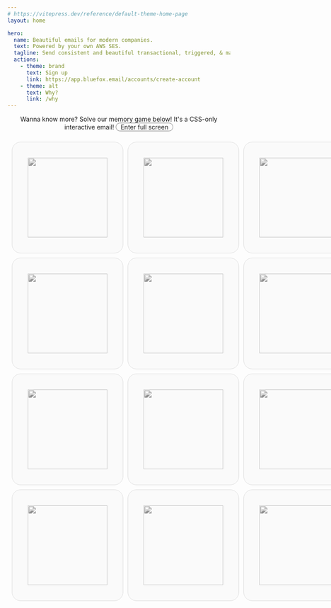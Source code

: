 ```yaml
---
# https://vitepress.dev/reference/default-theme-home-page
layout: home

hero:
  name: Beautiful emails for modern companies.
  text: Powered by your own AWS SES.
  tagline: Send consistent and beautiful transactional, triggered, & marketing emails that your customers will love.
  actions:
    - theme: brand
      text: Sign up
      link: https://app.bluefox.email/accounts/create-account
    - theme: alt
      text: Why?
      link: /why
---
```

<script setup>
  function resetGame() {
    document.getElementById('found-1').checked = false
    document.getElementById('found-2').checked = false
    document.getElementById('found-3').checked = false
    document.getElementById('found-4').checked = false
    document.getElementById('found-5').checked = false
    document.getElementById('found-6').checked = false
    document.getElementById('found-all').checked = false

    document.getElementById('c-1-1').checked = false
    document.getElementById('c-1-2').checked = false
    document.getElementById('c-1-3').checked = false
    document.getElementById('c-2-1').checked = false
    document.getElementById('c-2-2').checked = false
    document.getElementById('c-2-3').checked = false
    document.getElementById('c-3-1').checked = false
    document.getElementById('c-3-2').checked = false
    document.getElementById('c-3-3').checked = false
    document.getElementById('c-4-1').checked = false
    document.getElementById('c-4-2').checked = false
    document.getElementById('c-4-3').checked = false
  }
</script>
<style>
  .VPHero .container {
    display: block;
  }

  .VPHero .main {
    width: 100% !important;
    max-width: unset !important;
    text-align: center;
    display: block !important;
  }
  .VPHero .main .name {
    width: 100% !important;
    max-width: unset !important;
  }

  .VPHero .main .text {
    width: 100% !important;
    max-width: unset !important;
    font-size: 26px;
    line-height: 32px;
  }
  .VPHero .main .tagline {
    width: 100% !important;
    max-width: unset !important;
  }

  .VPHero .main .actions {
    width: 100% !important;
    max-width: unset !important;
    justify-content: center !important;
  }

  .VPHero .main .image {
    width: 100% !important;
    max-width: 100% !important;
    display: block !important;
  }

  .VPButton {
    display: inline-block;
    border: 1px solid transparent;
    text-align: center;
    font-weight: 600;
    white-space: nowrap;
    transition: color 0.25s, border-color 0.25s, background-color 0.25s !important;
    text-decoration: none !important;
  }

  .VPButton.medium {
      border-radius: 20px;
      padding: 0 20px;
      line-height: 38px;
      font-size: 14px;
  }

  .VPButton.brand {
      border-color: var(--vp-button-brand-border);
      color: var(--vp-button-brand-text);
      background-color: var(--vp-button-brand-bg);
  }

  .VPButton.brand:hover {
    color: var(--vp-button-brand-text);
    background-color: var(--vp-button-brand-hover-bg);
  }

  .VPButton.alt {
    border-color: var(--vp-button-alt-border);
    color: var(--vp-button-alt-text);
    background-color: var(--vp-button-alt-bg);
  }

  .VPButton.alt:hover {
    border-color: var(--vp-button-alt-border);
    color: var(--vp-button-alt-text);
    background-color: var(--vp-button-alt-hover-bg);
  }


  .VPFeatures .title {
    font-size: 20px !important;
  }
  .VPFeatures .details {
    font-size: 16px !important;
  }

  .VPImage {
    max-width: 100% !important;
    max-height: 100% !important;
  }

  .memory-game-wrapper {
    width: 100%;
  }

  .memory-game-wrapper .content {
    width: 320px;
  }

  .memory-game-wrapper form table {
    all: unset;
    display: table;
    border-collapse: separate;
    border-spacing: 10px;
    margin: 0 auto;
  }
  .memory-game-wrapper form tr {
    all: unset;
    display: table-row;
    background-color: unset !important;
  }

  .memory-game-wrapper form td {
    all: unset;
    display: table-cell;
    border: none;
    border-collapse: collapse;
  }

  #exit-full-screen {
    display: none;
    border: 1px solid grey;
    border-radius: 20px;
    padding-left: 10px;
    padding-right: 10px;
    transition: all 0.5s ease;
  }

  #exit-full-screen:hover {
    color: #392C91;
    border: 1px solid #392C91;
  }

  #enter-full-screen {
    display: inline-block;
    border: 1px solid grey;
    border-radius: 20px;
    padding-left: 10px;
    padding-right: 10px;
    transition: all 0.5s ease;
  }

  #enter-full-screen:hover {
    color: #13B0EE;
    border: 1px solid #13B0EE;
  }


  #full-screen:checked ~ .memory-game-wrapper {
    position: fixed;
    top: 0;
    left: 0;
    width: 100vw;
    height: 100vh;

    background: white;
    z-index: 100;
  }

  html.dark #full-screen:checked ~ .memory-game-wrapper {
    background: #111111;
  }

  #full-screen:checked ~ .memory-game-wrapper #enter-full-screen {
    display: none;
  }
  #full-screen:checked ~ .memory-game-wrapper #exit-full-screen {
    display: inline-block;
  }



  .c {
    height: 180px;
    width: 180px;
  }

  .c label {
    display: block;
  }
  input {
    display: none;
  }
  .card {
    width: 180px;
    height: 180px;
    padding: 35px;
    border: 1px solid #dddddd;
    border-radius: 20px;
    background: #fafafa;
  }

  html.dark .card {
    background: #111111;
    border: 1px solid #666666;
  }

  .card-back {
    filter: grayscale(100%);
    transition: all 0.5s ease;
  }

  .card-back:hover {
    border: 1px solid #13B0EE !important;
    filter: grayscale(0%);
  }

  .card-1, .card-2, .card-3, .card-4, .card-5, .card-6 {
    display: none;
  }

  .found-1, .found-2, .found-3, .found-4, .found-5, .found-6 {
    display: none;
  }

  .next {
    display: none;
  }

  .found-wrapper {
    border: 1px solid #dddddd;
    border-radius: 20px;
    padding: 20px;
    background: #fafafa;
    display: flex;
    background: linear-gradient(-45deg,#392C91 10%,#13B0EE 90%)
  }

  .found-wrapper .card {
    margin-right: 20px;
  }

  .found-wrapper h2 {
    color: white;
    margin: 0;
    padding: 0;
    border-top: 0px;
    font-size: 24px;
    line-height: 26px;
  }

  .found-wrapper p {
    color: white;
    margin: 8px 0;
    line-height: 22px;
  }

  .reset, .reset-1, .reset-2, .reset-3, .reset-4, .reset-5, .reset-6 {
    display: none;
    width: 600px;
    max-width: 100%;
    margin: 0 auto;
  }

  #win {
    display: none;
    width: 580px;
    margin: 0 auto;
    max-width: 100%;
  }

  .win-card {
    margin-top: 30px;
    border-radius: 20px;
    color: white;
    padding: 30px;
    text-align: center;

    background: linear-gradient(-45deg,#392C91 10%,#13B0EE 90%)
  }

  .win-card-actions {
    display: flex;
    justify-content: center;
  }

  #found-1:checked ~ form .card-1 { display: block; }
  #found-1:checked ~ form .label-1 { display: none; }
  #found-2:checked ~ form .card-2 { display: block; }
  #found-2:checked ~ form .label-2 { display: none; }
  #found-3:checked ~ form .card-3 { display: block; }
  #found-3:checked ~ form .label-3 { display: none; }
  #found-4:checked ~ form .card-4 { display: block; }
  #found-4:checked ~ form .label-4 { display: none; }
  #found-5:checked ~ form .card-5 { display: block; }
  #found-5:checked ~ form .label-5 { display: none; }
  #found-6:checked ~ form .card-6 { display: block; }
  #found-6:checked ~ form .label-6 { display: none; }

  #c-1-1:checked ~ .m .sl-1-1 { display: none; }
  #c-1-1:checked ~ .m .si-1-1 { display: block; }
  #c-1-2:checked ~ .m .sl-1-2 { display: none; }
  #c-1-2:checked ~ .m .si-1-2 { display: block; }
  #c-1-3:checked ~ .m .sl-1-3 { display: none; }
  #c-1-3:checked ~ .m .si-1-3 { display: block; }

  #c-2-1:checked ~ .m .sl-2-1 { display: none; }
  #c-2-1:checked ~ .m .si-2-1 { display: block; }
  #c-2-2:checked ~ .m .sl-2-2 { display: none; }
  #c-2-2:checked ~ .m .si-2-2 { display: block; }
  #c-2-3:checked ~ .m .sl-2-3 { display: none; }
  #c-2-3:checked ~ .m .si-2-3 { display: block; }

  #c-3-1:checked ~ .m .sl-3-1 { display: none; }
  #c-3-1:checked ~ .m .si-3-1 { display: block; }
  #c-3-2:checked ~ .m .sl-3-2 { display: none; }
  #c-3-2:checked ~ .m .si-3-2 { display: block; }
  #c-3-3:checked ~ .m .sl-3-3 { display: none; }
  #c-3-3:checked ~ .m .si-3-3 { display: block; }

  #c-4-1:checked ~ .m .sl-4-1 { display: none; }
  #c-4-1:checked ~ .m .si-4-1 { display: block; }
  #c-4-2:checked ~ .m .sl-4-2 { display: none; }
  #c-4-2:checked ~ .m .si-4-2 { display: block; }
  #c-4-3:checked ~ .m .sl-4-3 { display: none; }
  #c-4-3:checked ~ .m .si-4-3 { display: block; }

  /* cell 1-1 */
  #c-1-1:checked ~ #c-1-2:checked ~ .reset { display: block; }
  #c-1-1:checked ~ #c-1-2:checked ~ .selector { display: none; }
  #c-1-1:checked ~ #c-1-3:checked ~ .reset { display: block; }
  #c-1-1:checked ~ #c-1-3:checked ~ .selector { display: none; }

  #c-1-1:checked ~ #c-2-1:checked ~ .reset { display: block; }
  #c-1-1:checked ~ #c-2-1:checked ~ .selector { display: none; }
  #c-1-1:checked ~ #c-2-2:checked ~ .reset { display: block; }
  #c-1-1:checked ~ #c-2-2:checked ~ .selector { display: none; }
  #c-1-1:checked ~ #c-2-3:checked ~ .reset { display: block; }
  #c-1-1:checked ~ #c-2-3:checked ~ .selector { display: none; }

  #c-1-1:checked ~ #c-3-1:checked ~ .found-1 { display: block; }
  #c-1-1:checked ~ #c-3-1:checked ~ .selector { display: none; }
  #c-1-1:checked ~ #c-3-2:checked ~ .reset { display: block; }
  #c-1-1:checked ~ #c-3-2:checked ~ .selector { display: none; }
  #c-1-1:checked ~ #c-3-3:checked ~ .reset { display: block; }
  #c-1-1:checked ~ #c-3-3:checked ~ .selector { display: none; }

  #c-1-1:checked ~ #c-4-1:checked ~ .reset { display: block; }
  #c-1-1:checked ~ #c-4-1:checked ~ .selector { display: none; }
  #c-1-1:checked ~ #c-4-2:checked ~ .reset { display: block; }
  #c-1-1:checked ~ #c-4-2:checked ~ .selector { display: none; }
  #c-1-1:checked ~ #c-4-3:checked ~ .reset { display: block; }
  #c-1-1:checked ~ #c-4-3:checked ~ .selector { display: none; }

  /* cell 1-2 */
  #c-1-2:checked ~ #c-1-3:checked ~ .reset { display: block; }
  #c-1-2:checked ~ #c-1-3:checked ~ .selector { display: none; }

  #c-1-2:checked ~ #c-2-1:checked ~ .reset { display: block; }
  #c-1-2:checked ~ #c-2-1:checked ~ .selector { display: none; }
  #c-1-2:checked ~ #c-2-2:checked ~ .reset { display: block; }
  #c-1-2:checked ~ #c-2-2:checked ~ .selector { display: none; }
  #c-1-2:checked ~ #c-2-3:checked ~ .reset { display: block; }
  #c-1-2:checked ~ #c-2-3:checked ~ .selector { display: none; }

  #c-1-2:checked ~ #c-3-1:checked ~ .reset { display: block; }
  #c-1-2:checked ~ #c-3-1:checked ~ .selector { display: none; }
  #c-1-2:checked ~ #c-3-2:checked ~ .reset { display: block; }
  #c-1-2:checked ~ #c-3-2:checked ~ .selector { display: none; }
  #c-1-2:checked ~ #c-3-3:checked ~ .reset { display: block; }
  #c-1-2:checked ~ #c-3-3:checked ~ .selector { display: none; }

  #c-1-2:checked ~ #c-4-1:checked ~ .reset { display: block; }
  #c-1-2:checked ~ #c-4-1:checked ~ .selector { display: none; }
  #c-1-2:checked ~ #c-4-2:checked ~ .reset { display: block; }
  #c-1-2:checked ~ #c-4-2:checked ~ .selector { display: none; }
  #c-1-2:checked ~ #c-4-3:checked ~ .found-2 { display: block; }
  #c-1-2:checked ~ #c-4-3:checked ~ .selector { display: none; }

  /* cell 1-3 */
  #c-1-3:checked ~ #c-2-1:checked ~ .reset { display: block; }
  #c-1-3:checked ~ #c-2-1:checked ~ .selector { display: none; }
  #c-1-3:checked ~ #c-2-2:checked ~ .reset { display: block; }
  #c-1-3:checked ~ #c-2-2:checked ~ .selector { display: none; }
  #c-1-3:checked ~ #c-2-3:checked ~ .reset { display: block; }
  #c-1-3:checked ~ #c-2-3:checked ~ .selector { display: none; }

  #c-1-3:checked ~ #c-3-1:checked ~ .reset { display: block; }
  #c-1-3:checked ~ #c-3-1:checked ~ .selector { display: none; }
  #c-1-3:checked ~ #c-3-2:checked ~ .reset { display: block; }
  #c-1-3:checked ~ #c-3-2:checked ~ .selector { display: none; }
  #c-1-3:checked ~ #c-3-3:checked ~ .found-4 { display: block; }
  #c-1-3:checked ~ #c-3-3:checked ~ .selector { display: none; }

  #c-1-3:checked ~ #c-4-1:checked ~ .reset { display: block; }
  #c-1-3:checked ~ #c-4-1:checked ~ .selector { display: none; }
  #c-1-3:checked ~ #c-4-2:checked ~ .reset { display: block; }
  #c-1-3:checked ~ #c-4-2:checked ~ .selector { display: none; }
  #c-1-3:checked ~ #c-4-3:checked ~ .reset { display: block; }
  #c-1-3:checked ~ #c-4-3:checked ~ .selector { display: none; }

  /* cell 2-1 */
  #c-2-1:checked ~ #c-2-2:checked ~ .reset { display: block; }
  #c-2-1:checked ~ #c-2-2:checked ~ .selector { display: none; }
  #c-2-1:checked ~ #c-2-3:checked ~ .found-5 { display: block; }
  #c-2-1:checked ~ #c-2-3:checked ~ .selector { display: none; }

  #c-2-1:checked ~ #c-3-1:checked ~ .reset { display: block; }
  #c-2-1:checked ~ #c-3-1:checked ~ .selector { display: none; }
  #c-2-1:checked ~ #c-3-2:checked ~ .reset { display: block; }
  #c-2-1:checked ~ #c-3-2:checked ~ .selector { display: none; }
  #c-2-1:checked ~ #c-3-3:checked ~ .reset { display: block; }
  #c-2-1:checked ~ #c-3-3:checked ~ .selector { display: none; }

  #c-2-1:checked ~ #c-4-1:checked ~ .reset { display: block; }
  #c-2-1:checked ~ #c-4-1:checked ~ .selector { display: none; }
  #c-2-1:checked ~ #c-4-2:checked ~ .reset { display: block; }
  #c-2-1:checked ~ #c-4-2:checked ~ .selector { display: none; }
  #c-2-1:checked ~ #c-4-3:checked ~ .reset { display: block; }
  #c-2-1:checked ~ #c-4-3:checked ~ .selector { display: none; }

  /* cell 2-2 */
  #c-2-2:checked ~ #c-2-3:checked ~ .reset { display: block; }
  #c-2-2:checked ~ #c-2-3:checked ~ .selector { display: none; }

  #c-2-2:checked ~ #c-3-1:checked ~ .reset { display: block; }
  #c-2-2:checked ~ #c-3-1:checked ~ .selector { display: none; }
  #c-2-2:checked ~ #c-3-2:checked ~ .reset { display: block; }
  #c-2-2:checked ~ #c-3-2:checked ~ .selector { display: none; }
  #c-2-2:checked ~ #c-3-3:checked ~ .reset { display: block; }
  #c-2-2:checked ~ #c-3-3:checked ~ .selector { display: none; }

  #c-2-2:checked ~ #c-4-1:checked ~ .found-3 { display: block; }
  #c-2-2:checked ~ #c-4-1:checked ~ .selector { display: none; }
  #c-2-2:checked ~ #c-4-2:checked ~ .reset { display: block; }
  #c-2-2:checked ~ #c-4-2:checked ~ .selector { display: none; }
  #c-2-2:checked ~ #c-4-3:checked ~ .reset { display: block; }
  #c-2-2:checked ~ #c-4-3:checked ~ .selector { display: none; }

  /* cell 2-3 */
  #c-2-3:checked ~ #c-3-1:checked ~ .reset { display: block; }
  #c-2-3:checked ~ #c-3-1:checked ~ .selector { display: none; }
  #c-2-3:checked ~ #c-3-2:checked ~ .reset { display: block; }
  #c-2-3:checked ~ #c-3-2:checked ~ .selector { display: none; }
  #c-2-3:checked ~ #c-3-3:checked ~ .reset { display: block; }
  #c-2-3:checked ~ #c-3-3:checked ~ .selector { display: none; }

  #c-2-3:checked ~ #c-4-1:checked ~ .reset { display: block; }
  #c-2-3:checked ~ #c-4-1:checked ~ .selector { display: none; }
  #c-2-3:checked ~ #c-4-2:checked ~ .reset { display: block; }
  #c-2-3:checked ~ #c-4-2:checked ~ .selector { display: none; }
  #c-2-3:checked ~ #c-4-3:checked ~ .reset { display: block; }
  #c-2-3:checked ~ #c-4-3:checked ~ .selector { display: none; }

  /* cell 3-1 */
  #c-3-1:checked ~ #c-3-2:checked ~ .reset { display: block; }
  #c-3-1:checked ~ #c-3-2:checked ~ .selector { display: none; }
  #c-3-1:checked ~ #c-3-3:checked ~ .reset { display: block; }
  #c-3-1:checked ~ #c-3-3:checked ~ .selector { display: none; }

  #c-3-1:checked ~ #c-4-1:checked ~ .reset { display: block; }
  #c-3-1:checked ~ #c-4-1:checked ~ .selector { display: none; }
  #c-3-1:checked ~ #c-4-2:checked ~ .reset { display: block; }
  #c-3-1:checked ~ #c-4-2:checked ~ .selector { display: none; }
  #c-3-1:checked ~ #c-4-3:checked ~ .reset { display: block; }
  #c-3-1:checked ~ #c-4-3:checked ~ .selector { display: none; }

  /* cell 3-2 */
  #c-3-2:checked ~ #c-3-3:checked ~ .reset { display: block; }
  #c-3-2:checked ~ #c-3-3:checked ~ .selector { display: none; }

  #c-3-2:checked ~ #c-4-1:checked ~ .reset { display: block; }
  #c-3-2:checked ~ #c-4-1:checked ~ .selector { display: none; }
  #c-3-2:checked ~ #c-4-2:checked ~ .found-6 { display: block; }
  #c-3-2:checked ~ #c-4-2:checked ~ .selector { display: none; }
  #c-3-2:checked ~ #c-4-3:checked ~ .reset { display: block; }
  #c-3-2:checked ~ #c-4-3:checked ~ .selector { display: none; }

  /* cell 3-3 */
  #c-3-3:checked ~ #c-4-1:checked ~ .reset { display: block; }
  #c-3-3:checked ~ #c-4-1:checked ~ .selector { display: none; }
  #c-3-3:checked ~ #c-4-2:checked ~ .reset { display: block; }
  #c-3-3:checked ~ #c-4-2:checked ~ .selector { display: none; }
  #c-3-3:checked ~ #c-4-3:checked ~ .reset { display: block; }
  #c-3-3:checked ~ #c-4-3:checked ~ .selector { display: none; }

  /* cell 4-1 */
  #c-4-1:checked ~ #c-4-2:checked ~ .reset { display: block; }
  #c-4-1:checked ~ #c-4-2:checked ~ .selector { display: none; }
  #c-4-1:checked ~ #c-4-3:checked ~ .reset { display: block; }
  #c-4-1:checked ~ #c-4-3:checked ~ .selector { display: none; }

  /* cell 4-2 */
  #c-4-2:checked ~ #c-4-3:checked ~ .reset { display: block; }
  #c-4-2:checked ~ #c-4-3:checked ~ .selector { display: none; }

  /* handling found reset */
  #found-1:checked ~ form #c-1-1:checked ~ .found-1 { display: none; }
  #found-1:checked ~ form #c-1-1:checked ~ .reset-1 { display: block; }

  #found-2:checked ~ form #c-1-2:checked ~ .found-2 { display: none; }
  #found-2:checked ~ form #c-1-2:checked ~ .reset-2 { display: block; }

  #found-3:checked ~ form #c-2-2:checked ~ .found-3 { display: none; }
  #found-3:checked ~ form #c-2-2:checked ~ .reset-3 { display: block; }

  #found-4:checked ~ form #c-1-3:checked ~ .found-4 { display: none; }
  #found-4:checked ~ form #c-1-3:checked ~ .reset-4 { display: block; }

  #found-5:checked ~ form #c-2-1:checked ~ .found-5 { display: none; }
  #found-5:checked ~ form #c-2-1:checked ~ .reset-5 { display: block; }

  #found-6:checked ~ form #c-3-2:checked ~ .found-6 { display: none; }
  #found-6:checked ~ form #c-3-2:checked ~ .reset-6 { display: block; }

  #found-all:checked ~ form #win {
    display: block;
  }

  #found-all:checked ~ form .found-reset {
    display: none !important;
  }

  .show-won {
    display: none;
  }

  #found-1:checked ~ #found-2:checked ~ #found-3:checked ~ #found-4:checked ~ #found-5:checked ~ #found-6:checked ~ form .found-reset .continue {
    display: none;
  }

  #found-1:checked ~ #found-2:checked ~ #found-3:checked ~ #found-4:checked ~ #found-5:checked ~ #found-6:checked ~ form .found-reset .show-won {
    display: inline-block;
  }

  @media (max-width: 599px) {
    #enter-full-screen {
      width: 100%;
    }
    #exit-full-screen {
      width: 100%;
    }
    .c {
      height: 90px;
      width: 90px;
    }
    .card {
      width: 90px;
      height: 90px;
      padding: 20px;
      border: 1px solid #dddddd;
      border-radius: 20px;
      background: #fafafa;
    }
    .found-wrapper {
      flex-direction: column;
      align-items: center;
    }

    .found-wrapper .card {
      margin: 0;
    }
  }
</style>

<input id="full-screen" type="checkbox">
<div class="memory-game-wrapper">
  <p style="text-align: center;">Wanna know more? Solve our memory game below! It's a CSS-only interactive email! <label id="enter-full-screen" for="full-screen">Enter full screen</label><label id="exit-full-screen" for="full-screen">Exit full screen</label></p>
  <input id="found-1" type="checkbox" />
  <input id="found-2" type="checkbox" />
  <input id="found-3" type="checkbox" />
  <input id="found-4" type="checkbox" />
  <input id="found-5" type="checkbox" />
  <input id="found-6" type="checkbox" />

  <input id="found-all" type="checkbox">
  
  <form>
    <input id="c-1-1" type="checkbox" />
    <input id="c-1-2" type="checkbox" />
    <input id="c-1-3" type="checkbox" />
    <input id="c-2-1" type="checkbox" />
    <input id="c-2-2" type="checkbox" />
    <input id="c-2-3" type="checkbox" />
    <input id="c-3-1" type="checkbox" />
    <input id="c-3-2" type="checkbox" />
    <input id="c-3-3" type="checkbox" />
    <input id="c-4-1" type="checkbox" />
    <input id="c-4-2" type="checkbox" />
    <input id="c-4-3" type="checkbox" />
    <input id="reset" type="reset" value="reset" />
    <table class="selector m">
      <tr>
        <td class="c"><label for="c-1-1" class="sl-1-1 label-1"><img class="card card-back" src="/assets/bluefoxemail-logo3.png"/></label><img class="card card-1 si-1-1" src="/assets/card-palette.png"/></td>
        <td class="c"><label for="c-1-2" class="sl-1-2 label-2"><img class="card card-back" src="/assets/bluefoxemail-logo3.png"/></label><img class="card card-2 si-1-2" src="/assets/card-editor.png"/></td>
        <td class="c"><label for="c-1-3" class="sl-1-3 label-4"><img class="card card-back" src="/assets/bluefoxemail-logo3.png"/></label><img class="card card-4 si-1-3" src="/assets/card-broken-email.png"/></td>
      </tr>
      <tr>
        <td class="c"><label for="c-2-1" class="sl-2-1 label-5"><img class="card card-back" src="/assets/bluefoxemail-logo3.png"/></label><img class="card card-5 si-2-1" src="/assets/card-puzzle.png"/></td>
        <td class="c"><label for="c-2-2" class="sl-2-2 label-3"><img class="card card-back" src="/assets/bluefoxemail-logo3.png"/></label><img class="card card-3 si-2-2" src="/assets/card-chart.png"/></td>
        <td class="c"><label for="c-2-3" class="sl-2-3 label-5"><img class="card card-back" src="/assets/bluefoxemail-logo3.png"/></label><img class="card card-5 si-2-3" src="/assets/card-puzzle.png"/></td>
      </tr>
      <tr>
        <td class="c"><label for="c-3-1" class="sl-3-1 label-1"><img class="card card-back" src="/assets/bluefoxemail-logo3.png"/></label><img class="card card-1 si-3-1" src="/assets/card-palette.png"/></td>
        <td class="c"><label for="c-3-2" class="sl-3-2 label-6"><img class="card card-back" src="/assets/bluefoxemail-logo3.png"/></label><img class="card card-6 si-3-2" src="/assets/card-mailbox.png"/></td>
        <td class="c"><label for="c-3-3" class="sl-3-3 label-4"><img class="card card-back" src="/assets/bluefoxemail-logo3.png"/></label><img class="card card-4 si-3-3" src="/assets/card-broken-email.png"/></td>
      </tr>
      <tr>
        <td class="c"><label for="c-4-1" class="sl-4-1 label-3"><img class="card card-back" src="/assets/bluefoxemail-logo3.png"/></label><img class="card card-3 si-4-1" src="/assets/card-chart.png"/></td>
        <td class="c"><label for="c-4-2" class="sl-4-2 label-6"><img class="card card-back" src="/assets/bluefoxemail-logo3.png"/></label><img class="card card-6 si-4-2" src="/assets/card-mailbox.png"/></td>
        <td class="c"><label for="c-4-3" class="sl-4-3 label-2"><img class="card card-back" src="/assets/bluefoxemail-logo3.png"/></label><img class="card card-2 si-4-3" src="/assets/card-editor.png"/></td>
      </tr>
    </table>
    <label class="reset m" for="reset">
      <table>
        <tr>
          <td class="c"><img class="sl-1-1 card label-1 card-back" src="/assets/bluefoxemail-logo3.png"/><img class="card card-1 si-1-1" src="/assets/card-palette.png"/></td>
          <td class="c"><img class="sl-1-2 card label-2 card-back" src="/assets/bluefoxemail-logo3.png"/><img class="card card-2 si-1-2" src="/assets/card-editor.png"/></td>
          <td class="c"><img class="sl-1-3 card label-4 card-back" src="/assets/bluefoxemail-logo3.png"/><img class="card card-4 si-1-3" src="/assets/card-broken-email.png"/></td>
        </tr>
        <tr>
          <td class="c"><img class="sl-2-1 card label-5 card-back" src="/assets/bluefoxemail-logo3.png"/><img class="card card-5 si-2-1" src="/assets/card-puzzle.png"/></td>
          <td class="c"><img class="sl-2-2 card label-3 card-back" src="/assets/bluefoxemail-logo3.png"/><img class="card card-3 si-2-2" src="/assets/card-chart.png"/></td>
          <td class="c"><img class="sl-2-3 card label-5 card-back" src="/assets/bluefoxemail-logo3.png"/><img class="card card-5 si-2-3" src="/assets/card-puzzle.png"/></td>
        </tr>
        <tr>
          <td class="c"><img class="sl-3-1 card label-1 card-back" src="/assets/bluefoxemail-logo3.png"/><img class="card card-1 si-3-1" src="/assets/card-palette.png"/></td>
          <td class="c"><img class="sl-3-2 card label-6 card-back" src="/assets/bluefoxemail-logo3.png"/><img class="card card-6 si-3-2" src="/assets/card-mailbox.png"/></td>
          <td class="c"><img class="sl-3-3 card label-4 card-back" src="/assets/bluefoxemail-logo3.png"/><img class="card card-4 si-3-3" src="/assets/card-broken-email.png"/></td>
        </tr>
        <tr>
          <td class="c"><img class="sl-4-1 card label-3 card-back" src="/assets/bluefoxemail-logo3.png"/><img class="card card-3 si-4-1" src="/assets/card-chart.png"/></td>
          <td class="c"><img class="sl-4-2 card label-6 card-back" src="/assets/bluefoxemail-logo3.png"/><img class="card card-6 si-4-2" src="/assets/card-mailbox.png"/></td>
          <td class="c"><img class="sl-4-3 card label-2 card-back" src="/assets/bluefoxemail-logo3.png"/><img class="card card-2 si-4-3" src="/assets/card-editor.png"/></td>
        </tr>
      </table>
    </label>
    <label class="found-1 m" for="found-1">
      <table>
        <tr>
          <td class="c"><img class="sl-1-1 card label-1 card-back" src="/assets/bluefoxemail-logo3.png"/><img class="card card-1 si-1-1" src="/assets/card-palette.png"/></td>
          <td class="c"><img class="sl-1-2 card label-2 card-back" src="/assets/bluefoxemail-logo3.png"/><img class="card card-2 si-1-2" src="/assets/card-editor.png"/></td>
          <td class="c"><img class="sl-1-3 card label-4 card-back" src="/assets/bluefoxemail-logo3.png"/><img class="card card-4 si-1-3" src="/assets/card-broken-email.png"/></td>
        </tr>
        <tr>
          <td class="c"><img class="sl-2-1 card label-5 card-back" src="/assets/bluefoxemail-logo3.png"/><img class="card card-5 si-2-1" src="/assets/card-puzzle.png"/></td>
          <td class="c"><img class="sl-2-2 card label-3 card-back" src="/assets/bluefoxemail-logo3.png"/><img class="card card-3 si-2-2" src="/assets/card-chart.png"/></td>
          <td class="c"><img class="sl-2-3 card label-5 card-back" src="/assets/bluefoxemail-logo3.png"/><img class="card card-5 si-2-3" src="/assets/card-puzzle.png"/></td>
        </tr>
        <tr>
          <td class="c"><img class="sl-3-1 card label-1 card-back" src="/assets/bluefoxemail-logo3.png"/><img class="card card-1 si-3-1" src="/assets/card-palette.png"/></td>
          <td class="c"><img class="sl-3-2 card label-6 card-back" src="/assets/bluefoxemail-logo3.png"/><img class="card card-6 si-3-2" src="/assets/card-mailbox.png"/></td>
          <td class="c"><img class="sl-3-3 card label-4 card-back" src="/assets/bluefoxemail-logo3.png"/><img class="card card-4 si-3-3" src="/assets/card-broken-email.png"/></td>
        </tr>
        <tr>
          <td class="c"><img class="sl-4-1 card label-3 card-back" src="/assets/bluefoxemail-logo3.png"/><img class="card card-3 si-4-1" src="/assets/card-chart.png"/></td>
          <td class="c"><img class="sl-4-2 card label-6 card-back" src="/assets/bluefoxemail-logo3.png"/><img class="card card-6 si-4-2" src="/assets/card-mailbox.png"/></td>
          <td class="c"><img class="sl-4-3 card label-2 card-back" src="/assets/bluefoxemail-logo3.png"/><img class="card card-2 si-4-3" src="/assets/card-editor.png"/></td>
        </tr>
      </table>
    </label>
    <div class="found-reset reset-1">
      <div class="found-wrapper">
        <img class="card" src="/assets/card-palette.png"/>
        <div>
          <h2>Consistent design following your brand guidelines</h2>
          <p>yoppero yoppero yoppero yoppero yoppero yoppero yoppero yoppero yoppero yoppero yoppero</p>
          <label class="continue VPButton medium brand" for="reset">Continue</label>
          <label class="show-won VPButton medium brand" for="found-all">Continue</label>
        </div>
      </div>
    </div>
    <label class="found-2 m" for="found-2">
      <table>
        <tr>
          <td><img class="sl-1-1 card label-1 card-back" src="/assets/bluefoxemail-logo3.png"/><img class="card card-1 si-1-1" src="/assets/card-palette.png"/></td>
          <td><img class="sl-1-2 card label-2 card-back" src="/assets/bluefoxemail-logo3.png"/><img class="card card-2 si-1-2" src="/assets/card-editor.png"/></td>
          <td><img class="sl-1-3 card label-4 card-back" src="/assets/bluefoxemail-logo3.png"/><img class="card card-4 si-1-3" src="/assets/card-broken-email.png"/></td>
        </tr>
        <tr>
          <td><img class="sl-2-1 card label-5 card-back" src="/assets/bluefoxemail-logo3.png"/><img class="card card-5 si-2-1" src="/assets/card-puzzle.png"/></td>
          <td><img class="sl-2-2 card label-3 card-back" src="/assets/bluefoxemail-logo3.png"/><img class="card card-3 si-2-2" src="/assets/card-chart.png"/></td>
          <td><img class="sl-2-3 card label-5 card-back" src="/assets/bluefoxemail-logo3.png"/><img class="card card-5 si-2-3" src="/assets/card-puzzle.png"/></td>
        </tr>
        <tr>
          <td><img class="sl-3-1 card label-1 card-back" src="/assets/bluefoxemail-logo3.png"/><img class="card card-1 si-3-1" src="/assets/card-palette.png"/></td>
          <td><img class="sl-3-2 card label-6 card-back" src="/assets/bluefoxemail-logo3.png"/><img class="card card-6 si-3-2" src="/assets/card-mailbox.png"/></td>
          <td><img class="sl-3-3 card label-4 card-back" src="/assets/bluefoxemail-logo3.png"/><img class="card card-4 si-3-3" src="/assets/card-broken-email.png"/></td>
        </tr>
        <tr>
          <td><img class="sl-4-1 card label-3 card-back" src="/assets/bluefoxemail-logo3.png"/><img class="card card-3 si-4-1" src="/assets/card-chart.png"/></td>
          <td><img class="sl-4-2 card label-6 card-back" src="/assets/bluefoxemail-logo3.png"/><img class="card card-6 si-4-2" src="/assets/card-mailbox.png"/></td>
          <td><img class="sl-4-3 card label-2 card-back" src="/assets/bluefoxemail-logo3.png"/><img class="card card-2 si-4-3" src="/assets/card-editor.png"/></td>
        </tr>
      </table>
    </label>
    <div class="found-reset reset-2">
      <div class="found-wrapper">
        <img class="card" src="/assets/card-editor.png"/>
        <div>
          <h2>Pixel perfect email designs with the best email editor!</h2>
          <p>yoppero</p>
          <label class="continue VPButton medium brand" for="reset">Continue</label>
          <label class="show-won VPButton medium brand" for="found-all">Continue</label>
        </div>
      </div>
    </div>
    <label class="found-3 m" for="found-3">
      <table>
        <tr>
          <td><img class="sl-1-1 card label-1 card-back" src="/assets/bluefoxemail-logo3.png"/><img class="card card-1 si-1-1" src="/assets/card-palette.png"/></td>
          <td><img class="sl-1-2 card label-2 card-back" src="/assets/bluefoxemail-logo3.png"/><img class="card card-2 si-1-2" src="/assets/card-editor.png"/></td>
          <td><img class="sl-1-3 card label-4 card-back" src="/assets/bluefoxemail-logo3.png"/><img class="card card-4 si-1-3" src="/assets/card-broken-email.png"/></td>
        </tr>
        <tr>
          <td><img class="sl-2-1 card label-5 card-back" src="/assets/bluefoxemail-logo3.png"/><img class="card card-5 si-2-1" src="/assets/card-puzzle.png"/></td>
          <td><img class="sl-2-2 card label-3 card-back" src="/assets/bluefoxemail-logo3.png"/><img class="card card-3 si-2-2" src="/assets/card-chart.png"/></td>
          <td><img class="sl-2-3 card label-5 card-back" src="/assets/bluefoxemail-logo3.png"/><img class="card card-5 si-2-3" src="/assets/card-puzzle.png"/></td>
        </tr>
        <tr>
          <td><img class="sl-3-1 card label-1 card-back" src="/assets/bluefoxemail-logo3.png"/><img class="card card-1 si-3-1" src="/assets/card-palette.png"/></td>
          <td><img class="sl-3-2 card label-6 card-back" src="/assets/bluefoxemail-logo3.png"/><img class="card card-6 si-3-2" src="/assets/card-mailbox.png"/></td>
          <td><img class="sl-3-3 card label-4 card-back" src="/assets/bluefoxemail-logo3.png"/><img class="card card-4 si-3-3" src="/assets/card-broken-email.png"/></td>
        </tr>
        <tr>
          <td><img class="sl-4-1 card label-3 card-back" src="/assets/bluefoxemail-logo3.png"/><img class="card card-3 si-4-1" src="/assets/card-chart.png"/></td>
          <td><img class="sl-4-2 card label-6 card-back" src="/assets/bluefoxemail-logo3.png"/><img class="card card-6 si-4-2" src="/assets/card-mailbox.png"/></td>
          <td><img class="sl-4-3 card label-2 card-back" src="/assets/bluefoxemail-logo3.png"/><img class="card card-2 si-4-3" src="/assets/card-editor.png"/></td>
        </tr>
      </table>
    </label>
    <div class="found-reset reset-3">
      <div class="found-wrapper">
        <img class="card" src="/assets/card-chart.png"/>
        <div>
          <h2>Analytics, subscription preferences page.</h2>
          <p>yoppero</p>
          <label class="continue VPButton medium brand" for="reset">Continue</label>
          <label class="show-won VPButton medium brand" for="found-all">Continue</label>
        </div>
      </div>
    </div>
    <label class="found-4 m" for="found-4">
      <table>
        <tr>
          <td><img class="sl-1-1 card label-1 card-back" src="/assets/bluefoxemail-logo3.png"/><img class="card card-1 si-1-1" src="/assets/card-palette.png"/></td>
          <td><img class="sl-1-2 card label-2 card-back" src="/assets/bluefoxemail-logo3.png"/><img class="card card-2 si-1-2" src="/assets/card-editor.png"/></td>
          <td><img class="sl-1-3 card label-4 card-back" src="/assets/bluefoxemail-logo3.png"/><img class="card card-4 si-1-3" src="/assets/card-broken-email.png"/></td>
        </tr>
        <tr>
          <td><img class="sl-2-1 card label-5 card-back" src="/assets/bluefoxemail-logo3.png"/><img class="card card-5 si-2-1" src="/assets/card-puzzle.png"/></td>
          <td><img class="sl-2-2 card label-3 card-back" src="/assets/bluefoxemail-logo3.png"/><img class="card card-3 si-2-2" src="/assets/card-chart.png"/></td>
          <td><img class="sl-2-3 card label-5 card-back" src="/assets/bluefoxemail-logo3.png"/><img class="card card-5 si-2-3" src="/assets/card-puzzle.png"/></td>
        </tr>
        <tr>
          <td><img class="sl-3-1 card label-1 card-back" src="/assets/bluefoxemail-logo3.png"/><img class="card card-1 si-3-1" src="/assets/card-palette.png"/></td>
          <td><img class="sl-3-2 card label-6 card-back" src="/assets/bluefoxemail-logo3.png"/><img class="card card-6 si-3-2" src="/assets/card-mailbox.png"/></td>
          <td><img class="sl-3-3 card label-4 card-back" src="/assets/bluefoxemail-logo3.png"/><img class="card card-4 si-3-3" src="/assets/card-broken-email.png"/></td>
        </tr>
        <tr>
          <td><img class="sl-4-1 card label-3 card-back" src="/assets/bluefoxemail-logo3.png"/><img class="card card-3 si-4-1" src="/assets/card-chart.png"/></td>
          <td><img class="sl-4-2 card label-6 card-back" src="/assets/bluefoxemail-logo3.png"/><img class="card card-6 si-4-2" src="/assets/card-mailbox.png"/></td>
          <td><img class="sl-4-3 card label-2 card-back" src="/assets/bluefoxemail-logo3.png"/><img class="card card-2 si-4-3" src="/assets/card-editor.png"/></td>
        </tr>
      </table>
    </label>
    <div class="found-reset reset-4">
      <div class="found-wrapper">
        <img class="card" src="/assets/card-broken-email.png"/>
        <div>
          <h2>No more rendering issues!</h2>
          <p>yoppero</p>
          <label class="continue VPButton medium brand" for="reset">Continue</label>
          <label class="show-won VPButton medium brand" for="found-all">Continue</label>
        </div>
      </div>
    </div>
    <label class="found-5 m" for="found-5">
      <table>
        <tr>
          <td><img class="sl-1-1 card label-1 card-back" src="/assets/bluefoxemail-logo3.png"/><img class="card card-1 si-1-1" src="/assets/card-palette.png"/></td>
          <td><img class="sl-1-2 card label-2 card-back" src="/assets/bluefoxemail-logo3.png"/><img class="card card-2 si-1-2" src="/assets/card-editor.png"/></td>
          <td><img class="sl-1-3 card label-4 card-back" src="/assets/bluefoxemail-logo3.png"/><img class="card card-4 si-1-3" src="/assets/card-broken-email.png"/></td>
        </tr>
        <tr>
          <td><img class="sl-2-1 card label-5 card-back" src="/assets/bluefoxemail-logo3.png"/><img class="card card-5 si-2-1" src="/assets/card-puzzle.png"/></td>
          <td><img class="sl-2-2 card label-3 card-back" src="/assets/bluefoxemail-logo3.png"/><img class="card card-3 si-2-2" src="/assets/card-chart.png"/></td>
          <td><img class="sl-2-3 card label-5 card-back" src="/assets/bluefoxemail-logo3.png"/><img class="card card-5 si-2-3" src="/assets/card-puzzle.png"/></td>
        </tr>
        <tr>
          <td><img class="sl-3-1 card label-1 card-back" src="/assets/bluefoxemail-logo3.png"/><img class="card card-1 si-3-1" src="/assets/card-palette.png"/></td>
          <td><img class="sl-3-2 card label-6 card-back" src="/assets/bluefoxemail-logo3.png"/><img class="card card-6 si-3-2" src="/assets/card-mailbox.png"/></td>
          <td><img class="sl-3-3 card label-4 card-back" src="/assets/bluefoxemail-logo3.png"/><img class="card card-4 si-3-3" src="/assets/card-broken-email.png"/></td>
        </tr>
        <tr>
          <td><img class="sl-4-1 card label-3 card-back" src="/assets/bluefoxemail-logo3.png"/><img class="card card-3 si-4-1" src="/assets/card-chart.png"/></td>
          <td><img class="sl-4-2 card label-6 card-back" src="/assets/bluefoxemail-logo3.png"/><img class="card card-6 si-4-2" src="/assets/card-mailbox.png"/></td>
          <td><img class="sl-4-3 card label-2 card-back" src="/assets/bluefoxemail-logo3.png"/><img class="card card-2 si-4-3" src="/assets/card-editor.png"/></td>
        </tr>
      </table>
    </label>
    <div class="found-reset reset-5">
      <div class="found-wrapper">
        <img class="card" src="/assets/card-puzzle.png"/>
        <div>
          <h2>Easy integrations</h2>
          <p>yoppero</p>
          <label class="continue VPButton medium brand" for="reset">Continue</label>
          <label class="show-won VPButton medium brand" for="found-all">Continue</label>
        </div>
      </div>
    </div>
    <label class="found-6 m" for="found-6">
      <table>
        <tr>
          <td><img class="sl-1-1 card label-1 card-back" src="/assets/bluefoxemail-logo3.png"/><img class="card card-1 si-1-1" src="/assets/card-palette.png"/></td>
          <td><img class="sl-1-2 card label-2 card-back" src="/assets/bluefoxemail-logo3.png"/><img class="card card-2 si-1-2" src="/assets/card-editor.png"/></td>
          <td><img class="sl-1-3 card label-4 card-back" src="/assets/bluefoxemail-logo3.png"/><img class="card card-4 si-1-3" src="/assets/card-broken-email.png"/></td>
        </tr>
        <tr>
          <td><img class="sl-2-1 card label-5 card-back" src="/assets/bluefoxemail-logo3.png"/><img class="card card-5 si-2-1" src="/assets/card-puzzle.png"/></td>
          <td><img class="sl-2-2 card label-3 card-back" src="/assets/bluefoxemail-logo3.png"/><img class="card card-3 si-2-2" src="/assets/card-chart.png"/></td>
          <td><img class="sl-2-3 card label-5 card-back" src="/assets/bluefoxemail-logo3.png"/><img class="card card-5 si-2-3" src="/assets/card-puzzle.png"/></td>
        </tr>
        <tr>
          <td><img class="sl-3-1 card label-1 card-back" src="/assets/bluefoxemail-logo3.png"/><img class="card card-1 si-3-1" src="/assets/card-palette.png"/></td>
          <td><img class="sl-3-2 card label-6 card-back" src="/assets/bluefoxemail-logo3.png"/><img class="card card-6 si-3-2" src="/assets/card-mailbox.png"/></td>
          <td><img class="sl-3-3 card label-4 card-back" src="/assets/bluefoxemail-logo3.png"/><img class="card card-4 si-3-3" src="/assets/card-broken-email.png"/></td>
        </tr>
        <tr>
          <td><img class="sl-4-1 card label-3 card-back" src="/assets/bluefoxemail-logo3.png"/><img class="card card-3 si-4-1" src="/assets/card-chart.png"/></td>
          <td><img class="sl-4-2 card label-6 card-back" src="/assets/bluefoxemail-logo3.png"/><img class="card card-6 si-4-2" src="/assets/card-mailbox.png"/></td>
          <td><img class="sl-4-3 card label-2 card-back" src="/assets/bluefoxemail-logo3.png"/><img class="card card-2 si-4-3" src="/assets/card-editor.png"/></td>
        </tr>
      </table>
    </label>
    <div class="found-reset reset-6">
      <div class="found-wrapper">
        <img class="card" src="/assets/card-mailbox.png"/>
        <div>
          <h2>Your emails will reach the inbox.</h2>
          <p>yoppero</p>
          <label class="continue VPButton medium brand" for="reset">Continue</label>
          <label class="show-won VPButton medium brand" for="found-all">Continue</label>
        </div>
      </div>
    </div>
    <div id="win">
      <div class="win-card">
        <p><strong>Congrats! You won!</strong></p><p>Why don't you sign up or do the memory game again?</p>
        <div class="win-card-actions">
          <a class="VPButton medium brand" href="https://app.bluefox.email/accounts/create-account" target="_blank">Sign up</a>
          <a class="VPButton medium alt" href="#" style="margin-left: 20px" @click="resetGame()">Restart</a>
        </div>
      </div>
    </div>
  </form>
</div>

